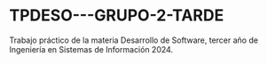 # TPDESO---GRUPO-2-TARDE
Trabajo práctico de la materia Desarrollo de Software, tercer año de Ingeniería en Sistemas de Información 2024.
